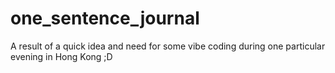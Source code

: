 # one_sentence_journal
A result of a quick idea and need for some vibe coding during one particular evening in Hong Kong ;D
